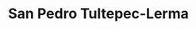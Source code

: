 ---
title: San Pedro Tultepec-Lerma
url: /san-pedro-tultepec-lerma/
latitude: 19.27
longitude: -99.509
---